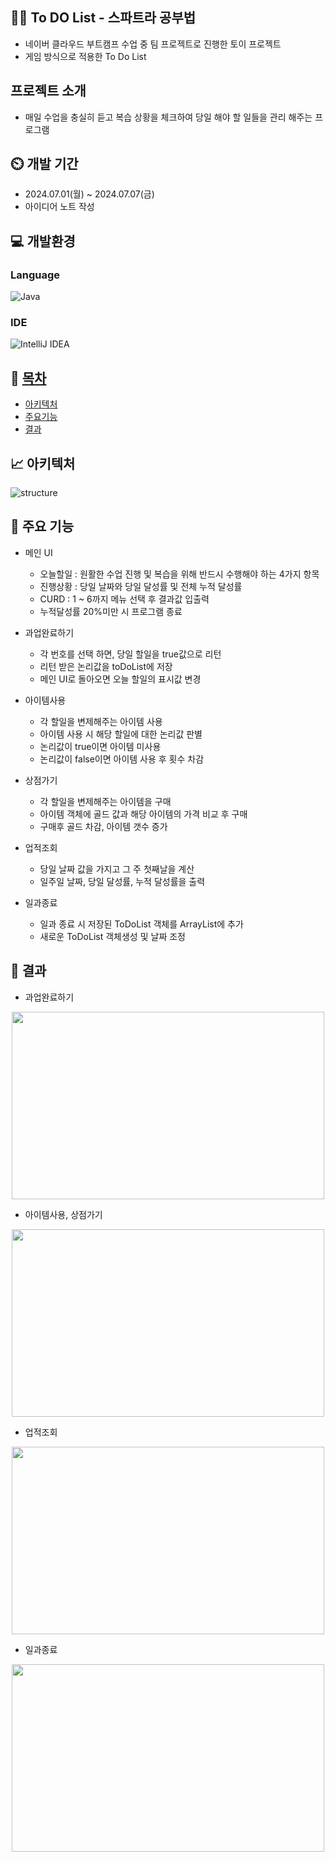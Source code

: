 ## 👨‍🏫 To DO List - 스파트라 공부법 <a name = "role"></a>
+ 네이버 클라우드 부트캠프 수업 중 팀 프로젝트로 진행한 토이 프로젝트<br>
+ 게임 방식으로 적용한 To Do List 

##  프로젝트 소개
- 매일 수업을 충실히 듣고 복습 상황을 체크하여 당일 해야 할 일들을 관리 해주는 프로그램

## ⏲️ 개발 기간 
- 2024.07.01(월) ~ 2024.07.07(금)
- 아이디어 노트 작성

## 💻 개발환경
### Language
![Java](https://img.shields.io/badge/java-%23ED8B00.svg?style=for-the-badge&logo=openjdk&logoColor=white)

### IDE
![IntelliJ IDEA](https://img.shields.io/badge/IntelliJIDEA-000000.svg?style=for-the-badge&logo=intellij-idea&logoColor=white)

## 📝 [목차](#index) <a name = "index"></a>

- [아키텍처](#structure)
- [주요기능](#functions)
- [결과](#outputs)

## 📈 아키텍처 <a name = "structure"> </a>
![structure](https://github.com/kknaks/bitcamp-project2/blob/main/structure.jpg?raw=true)

## 📌 주요 기능 <a name = "functions"> </a>
- 메인 UI
  - 오늘할일 : 원활한 수업 진행 및 복습을 위해 반드시 수행해야 하는 4가지 항목
  - 진행상황 : 당일 날짜와 당일 달성률 및 전체 누적 달성률
  - CURD : 1 ~ 6까지 메뉴 선택 후 결과값 입출력
  - 누적달성률 20%미만 시 프로그램 종료


- 과업완료하기 
  - 각 번호를 선택 하면, 당일 할일을 true값으로 리턴
  - 리턴 받은 논리값을 toDoList에 저장
  - 메인 UI로 돌아오면 오늘 할일의 표시값 변경

- 아이템사용
   - 각 할일을 변제해주는 아이템 사용
   - 아이템 사용 시 해당 할일에 대한 논리값 판별
   - 논리값이 true이면 아이템 미사용
   - 논리값이 false이면 아이템 사용 후 횟수 차감

- 상점가기
   - 각 할일을 변제해주는 아이템을 구매
   - 아이템 객체에 골드 값과 해당 아이템의 가격 비교 후 구매
   - 구매후 골드 차감, 아이템 갯수 증가

- 업적조회
   - 당일 날짜 값을 가지고 그 주 첫째날을 계산
   - 일주일 날짜, 당일 달성률, 누적 달성률을 출력

- 일과종료
    - 일과 종료 시 저장된 ToDoList 객체를 ArrayList에 추가
    - 새로운 ToDoList 객체생성 및 날짜 조정
      
## 📌 결과 <a name = "outputs"> </a>
- 과업완료하기 
<p align="center">
<img src="https://github.com/bovob/bitcamp-project2/assets/118641096/78bd6f09-34d1-4555-8443-cc23b5e674e9" width="500", height="300">
</p>

- 아이템사용, 상점가기
<p align="center">
<img src="https://github.com/bovob/bitcamp-project2/assets/118641096/e7387cc3-0131-4dd6-9657-98cbb95bda86"width="500", height="300">
</p>

- 업적조회
<p align="center">
<img src="https://github.com/bovob/bitcamp-project2/assets/118641096/e7387cc3-0131-4dd6-9657-98cbb95bda86"width="500", height="300">
</p>

- 일과종료
<p align="center">
<img src="https://github.com/bovob/bitcamp-project2/assets/118641096/7da7a908-55f6-45f3-87cf-07c9de0ac698"width="500", height="300">
</p>
